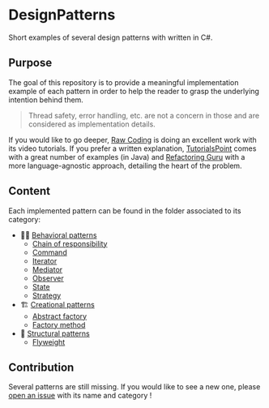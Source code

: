 # DesignPatterns

Short examples of several design patterns with written in C#.

## Purpose

The goal of this repository is to provide a meaningful implementation example of
each pattern in order to help the reader to grasp the underlying intention behind them.

> Thread safety, error handling, etc. are not a concern in those and are considered
> as implementation details.

If you would like to go deeper, [Raw Coding](https://www.youtube.com/watch?v=xN7EFHU_rXA&list=PLOeFnOV9YBa4ary9fvCULLn7ohNKR6Ees)
is doing an excellent work with its video tutorials. If you prefer a written
explanation, [TutorialsPoint](https://www.tutorialspoint.com/design_pattern/)
comes with a great number of examples (in Java) and
[Refactoring Guru](https://refactoring.guru/design-patterns/catalog) with a more
language-agnostic approach, detailing the heart of the problem.

## Content

Each implemented pattern can be found in the folder associated to its category:

- 🏃‍♀️ [Behavioral patterns](./Behavioral)
  - [Chain of responsibility](./Behavioral/ChainOfResponsibility.linq)
  - [Command](./Behavioral/Command.linq)
  - [Iterator](./Behavioral/Iterator.linq)
  - [Mediator](./Behavioral/Mediator.linq)
  - [Observer](./Behavioral/Observer.linq)
  - [State](./Behavioral/State.linq)
  - [Strategy](./Behavioral/Strategy.linq)
- 🏗️ [Creational patterns](./Creational)
  - [Abstract factory](./Creational/AbstractFactory.linq)
  - [Factory method](./Creational/FactoryMethod.linq)
- 🧱 [Structural patterns](./Structural)
  - [Flyweight](./Structural/Flyweight.linq)

## Contribution

Several patterns are still missing. If you would like to see a new one, please
[open an issue](https://github.com/pBouillon/DesignPatterns/issues/new) with its
name and category !

